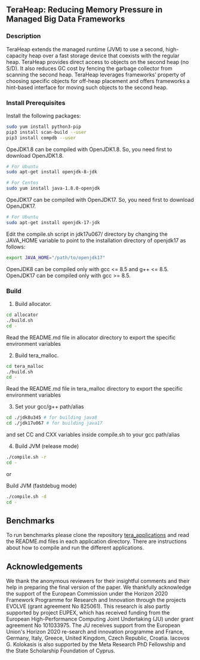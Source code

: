 ## TeraHeap: Reducing Memory Pressure in Managed Big Data Frameworks

### Description

TeraHeap extends the managed runtime (JVM) to use a second,
high-capacity heap over a fast storage device that coexists with the
regular heap. TeraHeap provides direct access to objects on the second
heap (no S/D). It also reduces GC cost by fencing the garbage
collector from scanning the second heap. TeraHeap leverages
frameworks’ property of choosing specific objects for off-heap
placement and offers frameworks a hint-based interface for moving
such objects to the second heap. 

### Install Prerequisites
Install the following packages:
```sh
sudo yum install python3-pip
pip3 install scan-build --user
pip3 install compdb --user
```
OpeJDK1.8 can be compiled with OpenJDK1.8. So, you need first to download
OpenJDK1.8.
```sh
# For Ubuntu
sudo apt-get install openjdk-8-jdk

# For Centos
sudo yum install java-1.8.0-openjdk
```

OpeJDK17 can be compiled with OpenJDK17. So, you need first to download
OpenJDK17.
```sh
# For Ubuntu
sudo apt-get install openjdk-17-jdk
```

Edit the compile.sh script in jdk17u067/ directory by changing the
JAVA_HOME variable to point to the installation directory of openjdk17 as follows:

```sh
export JAVA_HOME="/path/to/openjdk17"
```

OpenJDK8 can be compiled only with gcc <= 8.5 and g++ <= 8.5.
OpenJDK17 can be compiled only with gcc >= 8.5.

### Build
1. Build allocator.
```sh
cd allocator
./build.sh
cd -
```
Read the README.md file in allocator directory to export the specific
environment variables

2. Build tera_malloc.
```sh
cd tera_malloc
./build.sh
cd -
```
Read the README.md file in tera_malloc directory to export the
specific environment variables

3. Set your gcc/g++ path/alias 
```sh
cd ./jdk8u345 # for building java8
cd ./jdk17u067 # for building java17
```
and set CC and CXX variables inside compile.sh to your gcc path/alias

4. Build JVM (release mode)
```sh
./compile.sh -r
cd -
```

or

Build JVM (fastdebug mode)
```sh
./compile.sh -d
cd -
```

## Benchmarks
To run benchmarks please clone the repository
[tera_applications](https://github.com/jackkolokasis/tera_applications)
and read the README.md files in each application directory. There are
instructions about how to compile and run the different applications.

## Acknowledgements
We thank the anonymous reviewers for their insightful comments and
their help in preparing the final version of the paper. We
thankfully acknowledge the support of the European Commission under
the Horizon 2020 Framework Programme for Research and Innovation
through the projects EVOLVE (grant agreement No 825061). This
research is also partly supported by project EUPEX, which has
received funding from the European High-Performance Computing Joint
Undertaking (JU) under grant agreement No 101033975. The JU receives
support from the European Union's Horizon 2020 re-search and
innovation programme and France, Germany, Italy, Greece, United
Kingdom, Czech Republic, Croatia. Iacovos G. Kolokasis is also
supported by the Meta Research PhD Fellowship and the State
Scholarship Foundation of Cyprus.  

